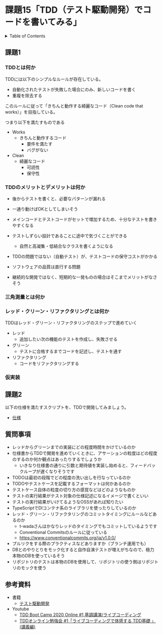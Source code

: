# 課題15「TDD（テスト駆動開発）でコードを書いてみる」

<!-- START doctoc generated TOC please keep comment here to allow auto update -->
<!-- DON'T EDIT THIS SECTION, INSTEAD RE-RUN doctoc TO UPDATE -->
<details>
<summary>Table of Contents</summary>

- [課題1](#%E8%AA%B2%E9%A1%8C1)
  - [TDDとは何か](#tdd%E3%81%A8%E3%81%AF%E4%BD%95%E3%81%8B)
  - [TDDのメリットとデメリットは何か](#tdd%E3%81%AE%E3%83%A1%E3%83%AA%E3%83%83%E3%83%88%E3%81%A8%E3%83%87%E3%83%A1%E3%83%AA%E3%83%83%E3%83%88%E3%81%AF%E4%BD%95%E3%81%8B)
  - [三角測量とは何か](#%E4%B8%89%E8%A7%92%E6%B8%AC%E9%87%8F%E3%81%A8%E3%81%AF%E4%BD%95%E3%81%8B)
  - [レッド・クリーン・リファクタリングとは何か](#%E3%83%AC%E3%83%83%E3%83%89%E3%83%BB%E3%82%AF%E3%83%AA%E3%83%BC%E3%83%B3%E3%83%BB%E3%83%AA%E3%83%95%E3%82%A1%E3%82%AF%E3%82%BF%E3%83%AA%E3%83%B3%E3%82%B0%E3%81%A8%E3%81%AF%E4%BD%95%E3%81%8B)
  - [仮実装](#%E4%BB%AE%E5%AE%9F%E8%A3%85)
- [課題2](#%E8%AA%B2%E9%A1%8C2)
- [質問事項](#%E8%B3%AA%E5%95%8F%E4%BA%8B%E9%A0%85)
- [参考資料](#%E5%8F%82%E8%80%83%E8%B3%87%E6%96%99)

</details>
<!-- END doctoc generated TOC please keep comment here to allow auto update -->

## 課題1

### TDDとは何か

TDDには以下のシンプルなルールが存在している。

- 自動化されたテストが失敗した場合にのみ、新しいコードを書く
- 重複を除去する

このルールに従って「きちんと動作する綺麗なコード（Clean code that works）」を目指している。

つまり以下を満たすものである

- Works
  - きちんと動作するコード
    - 要件を満たす
    - バグがない
- Clean
  - 綺麗なコード
    - 可読性
    - 保守性

### TDDのメリットとデメリットは何か

- 後からテストを書くと、必要なパターンが漏れる
- 一通り動けばOKとしてしまいそう
- メインコードとテストコードがセットで増加するため、十分なテストを書きやすくなる
- テストしずらい設計であることに途中で気づくことができる
  - 自然と高凝集・低結合なクラスを書くようになる


- TDDの問題ではない（自動テスト）が、テストコードの保守コストがかかる
- ソフトウェアの品質は直行する問題
- 継続的な開発ではなく、短期的な一発ものの場合はそこまでメリットがなさそう

### 三角測量とは何か

### レッド・クリーン・リファクタリングとは何か

TDDはレッド・グリーン・リファクタリングのステップで進めていく

- レッド
  - 追加したい次の機能のテストを作成し、失敗させる
- グリーン
  - テストに合格するまでコードを記述し、テストを通す
- リファクタリング
  - コードをリファクタリングする

### 仮実装

## 課題2

以下の仕様を満たすスクリプトを、TDDで開発してみましょう。

- [仕様](https://airtable.com/tblTnXBXFOYJ0J7lZ/viwyi8muFtWUlhNKG/recjXEpChElr4AzCd?blocks=hide)

## 質問事項

- レッドからグリーンまでの実装にどの程度時間をかけているのか
- 仕様書からTDDで開発を進めていくときに、アサーションの粒度はどの程度のするのか何か観点はあったりするでしょうか
  - いきなり仕様書の通りに引数と期待値を実装し始めると、フィードバックループが遅くなりそうです
- TODOは最初の段階でどの程度の洗い出しを行なっているのか
- TODOやテストケースを記載するフォーマットは何かあるのか
- テストケース自体の粒度の切り方の感覚などはどのようなものか
- テストの実行結果がテスト対象の仕様記述になるイメージで書くといい
- テストの実行結果がいけてるようなOSSがあれば知りたい
- TypeScriptでDIコンテナ系のライブラリを使ったりしているのか
- レッド・グリーン・リファクタリングのコミットタイミングにルールなどあるのか
  - t-wadaさんはかなりレッドのタイミングでもコミットしているようです
  - Conventional Commitsのルールに従っている
  - https://www.conventionalcommits.org/ja/v1.0.0/
- プルリクをする際のプラクティスなどありますか（ブランチ運用でも）
- DBとのやりとりをモック化すると自作自演テストが増えがちなので、極力本物のDBを使っているそう
- リポジトリのテストは本物のDBを使用して、リポジトリの使う側はリポジトリのモックを使う

## 参考資料

- 書籍
  - [テスト駆動開発](https://www.amazon.co.jp/%E3%83%86%E3%82%B9%E3%83%88%E9%A7%86%E5%8B%95%E9%96%8B%E7%99%BA-%EF%BC%AB%EF%BD%85%EF%BD%8E%EF%BD%94%EF%BC%A2%EF%BD%85%EF%BD%83%EF%BD%8B-ebook/dp/B077D2L69C/ref=sr_1_1?__mk_ja_JP=%E3%82%AB%E3%82%BF%E3%82%AB%E3%83%8A&dchild=1&keywords=%E3%83%86%E3%82%B9%E3%83%88%E9%A7%86%E5%8B%95&qid=1615904877&sr=8-1)
- Youtube
  - [TDD Boot Camp 2020 Online #1 基調講演/ライブコーディング](https://youtu.be/Q-FJ3XmFlT8?t=1146)
  - [TDDオンライン勉強会 #1「ライブコーディングで体感する TDD基礎 」(講義編)](https://youtu.be/UhHdnLTxOjE?t=294)